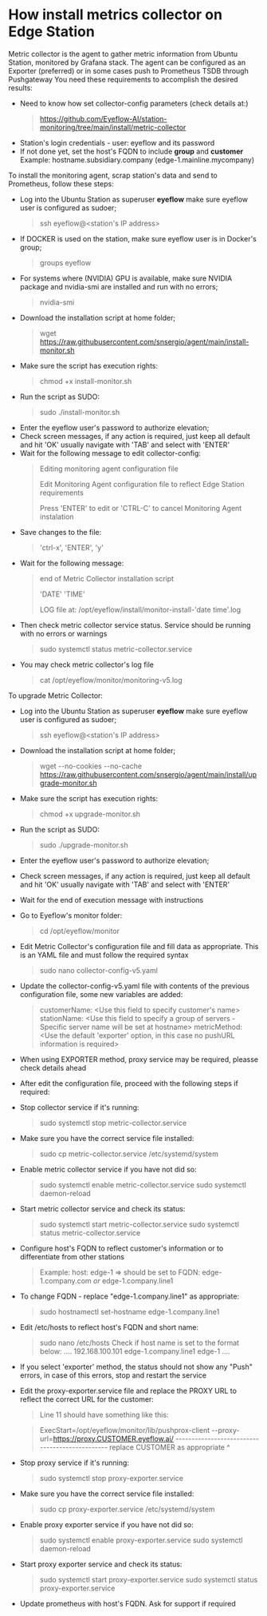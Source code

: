# How install metrics collector on Edge Station
Metric collector is the agent to gather metric information from Ubuntu Station, monitored by Grafana stack.
The agent can be configured as an Exporter (preferred) or in some cases push to Prometheus TSDB through Pushgateway 
You need these requirements to accomplish the desired results:
  - Need to know how set collector-config parameters (check details at:)
    > https://github.com/Eyeflow-AI/station-monitoring/tree/main/install/metric-collector
  - Station's login credentials - user: eyeflow and its password
  - If not done yet, set the host's FQDN to include **group** and **customer**
    Example: hostname.subsidiary.company (edge-1.mainline.mycompany)

To install the monitoring agent, scrap station's data and send to Prometheus, follow these steps:
- Log into the Ubuntu Station as superuser **eyeflow** make sure eyeflow user is configured as sudoer;
  > ssh eyeflow@<station's IP address>
- If DOCKER is used on the station, make sure eyeflow user is in Docker's group;
  > groups eyeflow
- For systems where (NVIDIA) GPU is available, make sure NVIDIA package and nvidia-smi are installed and run with no errors;
  > nvidia-smi
- Download the installation script at home folder;
  > wget https://raw.githubusercontent.com/snsergio/agent/main/install-monitor.sh
- Make sure the script has execution rights:
  > chmod +x install-monitor.sh
- Run the script as SUDO:
  > sudo ./install-monitor.sh
- Enter the eyeflow user's password to authorize elevation;
- Check screen messages, if any action is required, just keep all default and hit 'OK' usually navigate with 'TAB' and select with 'ENTER'
- Wait for the following message to edit collector-config:
  > Editing monitoring agent configuration file
  > 
  > Edit Monitoring Agent configuration file to reflect Edge Station requirements
  >
  > Press 'ENTER' to edit or 'CTRL-C' to cancel Monitoring Agent instalation 
  >  
- Save changes to the file:
  > 'ctrl-x', 'ENTER', 'y'
- Wait for the following message:
  >  
  > end of Metric Collector installation script
  > 
  > 'DATE' 'TIME'
  >  
  >  LOG file at: /opt/eyeflow/install/monitor-install-'date time'.log 
  >  
- Then check metric collector service status. Service should be running with no errors or warnings
  > sudo systemctl status metric-collector.service
- You may check metric collector's log file
  > cat /opt/eyeflow/monitor/monitoring-v5.log

To upgrade Metric Collector:
- Log into the Ubuntu Station as superuser **eyeflow** make sure eyeflow user is configured as sudoer;
  > ssh eyeflow@<station's IP address>
- Download the installation script at home folder;
  > wget --no-cookies --no-cache https://raw.githubusercontent.com/snsergio/agent/main/install/upgrade-monitor.sh
- Make sure the script has execution rights:
  > chmod +x upgrade-monitor.sh
- Run the script as SUDO:
  > sudo ./upgrade-monitor.sh
- Enter the eyeflow user's password to authorize elevation;
- Check screen messages, if any action is required, just keep all default and hit 'OK' usually navigate with 'TAB' and select with 'ENTER'
- Wait for the end of execution message with instructions
- Go to Eyeflow's monitor folder:
  > cd /opt/eyeflow/monitor
- Edit Metric Collector's configuration file and fill data as appropriate. This is an YAML file and must follow the required syntax
  > sudo nano collector-config-v5.yaml
- Update the collector-config-v5.yaml file with contents of the previous configuration file, some new variables are added:
  > customerName: <Use this field to specify customer's name>
  > stationName: <Use this field to specify a group of servers - Specific server name will be set at hostname>
  > metricMethod: <Use the default 'exporter' option, in this case no pushURL information is required>
- When using EXPORTER method, proxy service may be required, pleasse check details ahead
- After edit the configuration file, proceed with the following steps if required:
- Stop collector service if it's running:
  > sudo systemctl stop metric-collector.service
- Make sure you have the correct service file installed:
  > sudo cp metric-collector.service /etc/systemd/system
- Enable metric collector service if you have not did so:
  > sudo systemctl enable metric-collector.service
  > sudo systemctl daemon-reload
- Start metric collector service and check its status:
  > sudo systemctl start metric-collector.service
  > sudo systemctl status metric-collector.service
- Configure host's FQDN to reflect customer's information or to differentiate from other stations
  > Example: host: edge-1 => should be set to FQDN: edge-1.company.com *or* edge-1.company.line1
- To change FQDN - replace "edge-1.company.line1" as appropriate:
  > sudo hostnamectl set-hostname edge-1.company.line1
- Edit /etc/hosts to reflect host's FQDN and short name:
  > sudo nano /etc/hosts
  > Check if host name is set to the format below:
  > ....
  > 192.168.100.101    edge-1.company.line1    edge-1
  > ....
- If you select 'exporter' method, the status should not show any "Push" errors, in case of this errors, stop and restart the service
- Edit the proxy-exporter.service file and replace the PROXY URL to reflect the correct URL for the customer:
  > Line 11 should have something like this:
  
  > ExecStart=/opt/eyeflow/monitor/lib/pushprox-client --proxy-url=https://proxy.CUSTOMER.eyeflow.ai/
  > ----------------------------------------------- replace CUSTOMER as appropriate ^
- Stop proxy service if it's running:
  > sudo systemctl stop proxy-exporter.service
- Make sure you have the correct service file installed:
  > sudo cp proxy-exporter.service /etc/systemd/system
- Enable proxy exporter service if you have not did so:
  > sudo systemctl enable proxy-exporter.service
  > sudo systemctl daemon-reload
- Start proxy exporter service and check its status:
  > sudo systemctl start proxy-exporter.service
  > sudo systemctl status proxy-exporter.service
- Update prometheus with host's FQDN. Ask for support if required
